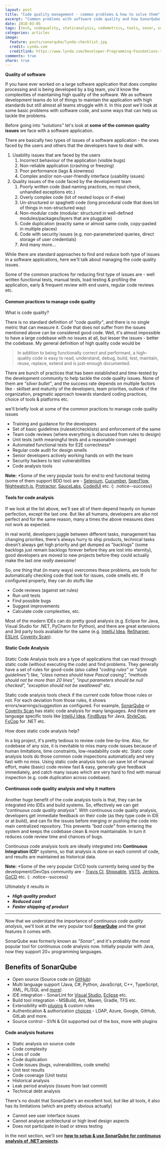 ```yaml
---
layout: post
title: "Code quality management - common problems & how to solve them"
excerpt: "Common problems with software code quality and how SonarQube can help manage them"
date: 2018-03-05
tags: [tech, codequality, staticanalysis, codemetrics, tools, sonar, sonarqube]
categories: articles
image:
  feature: posts/sonarqube/lynda-checklist.jpg
  credit: Lynda.com
  creditlink: https://www.lynda.com/Developer-Programming-Foundations-tutorials/Foundations-Programming-Software-Quality-Assurance/126119-2.html
comments: true
share: true
---
```


**Quality of software**

If you have ever worked on a large software application that does complex processing and is being developed by a big team, you'd know the complexities of maintaining high quality of the software. We as software development teams do lot of things to maintain the application with high standards but still almost all teams struggle with it. In this post we'll look at some basic problems with software code, and some ways that can help us tackle the problems.

Before going into _"solutions"_ let's look at **some of the common quality issues** we face with a software application.

There are basically two types of issues of a software application - the ones faced by the users and others that the developers have to deal with.

1. Usability issues that are faced by the users
    1. Incorrect behaviour of the application (visible bugs)
    2. Non-reliable application (crashing or freezing)
    3. Poor performance (lags & slowness)
    4. Complex and/or non-user-friendly interface (usability issues)
2. Quality issues of the code faced by the development team
    1. Poorly written code (bad naming practices, no input check, unhandled exceptions etc.)
    2. Overly complex code (lot of nested loops or if-else)
    3. Un-structured or spaghetti code (long procedural code that does lot of things in non-structured way)
    4. Non-modular code (modular: structured in well-defined modules/packages/layers that are pluggable)
    5. Code duplication (exactly same or almost same code, copy-pasted in multiple places)
    6. Code with security issues (e.g. non-parameterized queries, direct storage of user credentials)
    7. And many more...

While there are standard approaches to find and reduce both type of issues in a software applications, here we'll talk about managing the code quality issues.

Some of the common practices for reducing first type of issues are - well written functional tests, manual tests, load testing & profiling the application, early & frequent review with end users, regular code reviews etc.

#### Common practices to manage code quality

What is code quality?

There is no standard definition of _"code quality"_, and there is no single metric that can measure it. Code that does not suffer from the issues mentioned above can be considered good code. Well, it's almost impossible to have a large codebase with no issues at all, but lesser the issues - better the codebase. My general definition of high quality code would be

> In addition to being functionally correct and performant, a high-quality code is easy to read, understand, debug, build, test, maintain, reuse, replace, extend and is just-enough documented.

There are bunch of practices that has been established and time-tested by the development community to help tackle the code quality issues. None of them are _"silver bullet"_, and the success rate depends on multiple factors like - skillset and maturity of the developers, team priorities, outlook of the organization, pragmatic approach towards standard coding practices, choice of tools & platforms etc.

we'll briefly look at some of the common practices to manage code quality issues

* Training and guidance for the developers
* Set of basic guidelines (ruleset/checklists) and enforcement of the same
* Team code reviews (where everything is discussed from rules to design)
* Unit tests (with meaningful tests and a reasonable coverage)
* Automated functional tests for E2E correctness*
* Regular code audit for design smells
* Senior developers actively working hands on with the team
* Security hackers to test vulnerabilities
* Code analysis tools

**Note:** *Some of the very popular tools for end to end functional testing (some of them support BDD too) are - [Selenium](https://www.seleniumhq.org/),  [Cucumber](https://cucumber.io/),  [SpecFlow](http://specflow.org/),  [Nightwatch.js](http://nightwatchjs.org/),  [Protractor](http://www.protractortest.org/#/),  [SauceLabs](https://saucelabs.com/),  [CodedUI](https://github.com/icnocop/cuite)  etc.
{: .notice--success}

#### Tools for code analysis

If we look at the list above, we'll see all of them depend heavily on human perfection, except the last one. But like all humans, developers are also not perfect and for the same reason, many a times the above measures does not work as expected.

In real world, developers juggle between different tasks, management has changing priorities, there's always hurry to ship products, technical tasks doesn't always get high priority and get dumped as "backlogs" (some backlogs just remain backlogs forever before they are lost into eternity), good developers are moved to new projects before they could actually make the last one _really awesome_!

So, one thing that (in many ways) overcomes these problems, are tools for automatically checking code that look for issues, code smells etc. If configured properly, they can do stuffs like

* Code reviews (against set rules)
* Run unit tests
* Find possible bugs
* Suggest improvements
* Calculate code complexities, etc.

Most of the modern IDEs can do pretty good analysis (e.g. Eclipse for Java, Visual Studio for .NET, PyCharm for Python), and there are great extensions and 3rd party tools available for the same (e.g. [IntelliJ Idea](https://www.jetbrains.com/idea/index.html), [ReSharper](https://www.jetbrains.com/resharper/), [ESLint](https://eslint.org/), [Coverity Scan](https://scan.coverity.com/)).

#### Static Code Analysis

Static Code Analysis tools are a type of applications that can read through static code (without executing the code) and find problems. They generally have a set of rules for good-code (also called _"coding rules"_ or _"style guidelines"_) like, _"class names should have Pascal casing", "methods should not be more than 20 lines", "input parameters should be null checked", "exception should not be swallowed"_ etc.

Static code analysis tools check if the current code follow those rules or not. For each deviation from those rules, it shows errors/warnings/suggestion as configured. For example, [SonarQube](https://www.sonarqube.org/) or [Coverity Scan](https://scan.coverity.com/) has static code analysis for many languages. And there are language specific tools like [IntelliJ Idea](https://www.jetbrains.com/idea/index.html), [FindBugs](http://findbugs.sourceforge.net/) for Java, [StyleCop](https://github.com/StyleCop), [FxCop](https://msdn.microsoft.com/en-us/library/bb429476(v=vs.80).aspx) for .NET etc.

How does static code analysis help?

In a big project, it's pretty tedious to review code line-by-line. Also, for codebase of any size, it is inevitable to miss many code issues because of human limitations, time constraints, low-readability code etc. Static code analysis tools do those common code inspections automatically and very fast with no miss. Using static code analysis tools can save lot of manual effort, make (basic) code review fast & easy, generally give feedback immediately, and catch many issues which are very hard to find with manual inspection (e.g. code duplication across codebase).

#### Continuous code quality analysis and why it matters

Another huge benefit of the code analysis tools is that, they can be integrated into IDEs and build systems. So, effectively we can get _"continuous code quality analysis"_. With continuous code quality analysis, developers get immediate feedback on their code (as they type code in IDE or at build), and can fix the issues before merging or pushing the code into main centralized repository. This prevents _"bad code"_ from entering the system and keeps the codebase clean & more maintainable. In turn it reduces code review time and chances of bugs.

Continuous code analysis tools are ideally integrated into **Continuous Integration (CI)*** systems, so that analysis is done on each commit of code, and results are maintained as historical data.

**Note:** *Some of the very popular CI/CD tools currently being used by the development/DevOps community are - [Travis CI](https://travis-ci.org/),  [Shippable](https://www.shippable.com/),  [VSTS](https://www.visualstudio.com/team-services/),  [Jenkins](https://jenkins.io/),  [GoCD](https://www.gocd.org/)  etc.
{: .notice--success}

Ultimately it results in

* _**High quality product**_
* _**Reduced cost**_
* _**Faster shipping of product**_

----

Now that we understand the importance of _continuous code quality analysis_, we'll look at the very popular tool **[SonarQube](https://www.sonarqube.org/features/clean-code/)** and the great features it comes with.

SonarQube was formerly known as _"Sonar"_, and it's probably the most popular tool for continuous code analysis now. Initially popular with Java, now they support 20+ programming languages.

## Benefits of SonarQube

* Open source (Source code on [GitHub](https://github.com/SonarSource/sonarqube))
* Multi language support (Java, C#, Python, JavaScript, C++, TypeScript, XML, PL/SQL and [more](https://www.sonarqube.org/features/multi-languages/))
* IDE integration - SonarLint for [Visual Studio](https://www.sonarlint.org/visualstudio/), [Eclipse](https://www.sonarlint.org/eclipse/) etc.
* Build tool integration - MSBuild, Ant, Maven, Gradle, TFS etc.
* Extensibility with [plugins](https://docs.sonarqube.org/display/PLUG) & custom rules
* Authentication & authorization [choices](https://docs.sonarqube.org/display/PLUG/Plugin+Library) - LDAP, Azure, Google, GitHub, GitLab and more.
* Source control - SVN & Git supported out of the box, more with plugins

#### Code analysis features

* Static analysis on source code
* Code complexity
* Lines of code
* Code duplication
* Code issues (bugs, vulnerabilities, code smells)
* Unit test results
* Code coverage (Unit tests)
* Historical analysis
* Leak period analysis (issues from last commit)
* Technical debt analysis

There's no doubt that SonarQube's an excellent tool, but like all tools, it also has its limitations (which are pretty obvious actually)

* Cannot see user interface issues
* Cannot analyse architectural or high level design aspects
* Does not participate in load or stress testing

In the next section, we'll see **[how to setup & use SonarQube for continuous analysis of .NET projects](/articles/sonarqube-for-dotnet/)**.